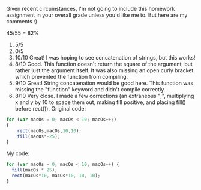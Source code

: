 
Given recent circumstances, I'm not going to include this homework assignment in your overall grade unless you'd like me to. But here are my comments :)

45/55 = 82%

1. 5/5
2. 0/5
3. 10/10 
Great! I was hoping to see concatenation of strings, but this works!
4. 8/10 
Good. This function doesn't return the square of the argument, but rather just the argument itself. It was also missing an open curly bracket which prevented the function from compiling.
5. 9/10
Great! String concatenation would be good here. This function was missing the "function" keyword and didn't compile correctly.
6. 8/10
Very close. I made a few corrections (an extraneous ";", multiplying x and y by 10 to space them out, making fill positive, and placing fill() before rect()). Original code:

```javascript
for (var macOs = 0; macOs < 10; macOs++;)
{ 
    rect(macOs,macOs,10,10); 
    fill(macOs*-25); 
}
```

My code:

```javascript
for (var macOs = 0; macOs < 10; macOs++) { 
  fill(macOs * 25);
  rect(macOs*10, macOs*10, 10, 10);
}
```
